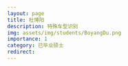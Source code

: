 ```yaml
---
layout: page
title: 杜博阳
description: 特殊车型识别
img: assets/img/students/BoyangDu.png
importance: 1
category: 已毕业硕士
redirect:
---
```


